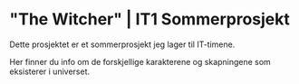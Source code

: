 # "The Witcher" | IT1 Sommerprosjekt

Dette prosjektet er et sommerprosjekt jeg lager til IT-timene. 

Her finner du info om de forskjellige karakterene og skapningene som eksisterer i universet.